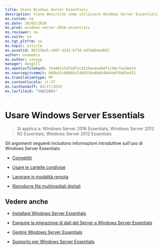 ```yaml
---
title: Usare Windows Server Essentials
description: Viene descritto come utilizzare Windows Server Essentials
ms.custom: na
ms.date: 10/03/2016
ms.prod: windows-server-2016-essentials
ms.reviewer: na
ms.suite: na
ms.tgt_pltfrm: na
ms.topic: article
ms.assetid: 86f158a5-c807-4242-b73d-e97b604adb5f
author: nnamuhcs
ms.author: coreyp
manager: dongill
ms.openlocfilehash: 7b440215d7ddf2c9119ee4adb8f1c98c7ea1bb34
ms.sourcegitcommit: 0d0b32c8986ba7db9536e0b8648d4ddf9b03e452
ms.translationtype: MT
ms.contentlocale: it-IT
ms.lasthandoff: 04/17/2019
ms.locfileid: "59822602"
---
```

# <a name="use-windows-server-essentials"></a>Usare Windows Server Essentials

>Si applica a: Windows Server 2016 Essentials, Windows Server 2012 R2 Essentials, Windows Server 2012 Essentials

Gli argomenti seguenti includono informazioni introduttive sull'uso di Windows Server Essentials:  
  
-   [Connettiti](Get-Connected-in-Windows-Server-Essentials.md)  
  
-   [Usare le cartelle condivise](Use-Shared-Folders-in-Windows-Server-Essentials.md)  
  
-   [Lavorare in modalità remota](Work-Remotely-in-Windows-Server-Essentials.md)  
  
-   [Riprodurre file multimediali digitali](Play-Digital-Media-in-Windows-Server-Essentials.md)  
  
## <a name="see-also"></a>Vedere anche  
  
-   [Installare Windows Server Essentials](../install/Install-Windows-Server-Essentials.md)  
  
-   [Eseguire la migrazione di dati del Server a Windows Server Essentials](../migrate/Migrate-Server-Data-to-Windows-Server-Essentials.md)  
  
-   [Gestire Windows Server Essentials](../manage/Manage-Windows-Server-Essentials.md)  
  
-   [Supporto per Windows Server Essentials](../support/Support-Windows-Server-Essentials.md)